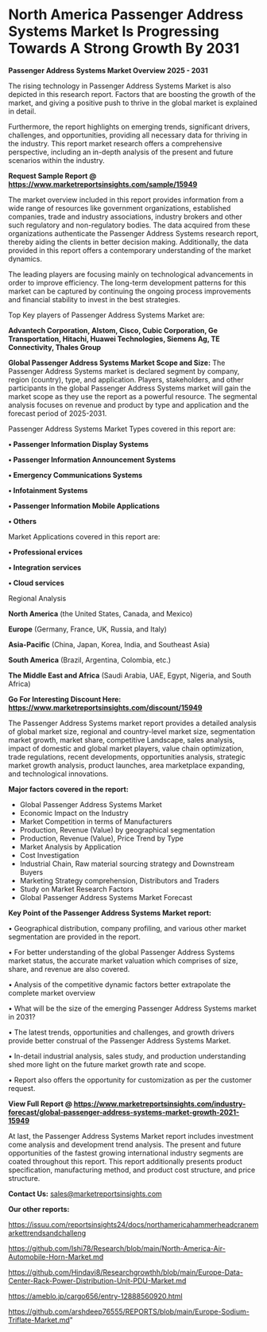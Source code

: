  # North America Passenger Address Systems Market Is Progressing Towards A Strong Growth By 2031

<Strong> Passenger Address Systems Market Overview 2025 - 2031</strong>

The rising technology in Passenger Address Systems Market is also depicted in this research report. Factors that are boosting the growth of the market, and giving a positive push to thrive in the global market is explained in detail.

Furthermore, the report highlights on emerging trends, significant drivers, challenges, and opportunities, providing all necessary data for thriving in the industry. This report market research offers a comprehensive perspective, including an in-depth analysis of the present and future scenarios within the industry.

<strong>Request Sample Report @ <a href=https://www.marketreportsinsights.com/sample/15949>https://www.marketreportsinsights.com/sample/15949</a></strong>

The market overview included in this report provides information from a wide range of resources like government organizations, established companies, trade and industry associations, industry brokers and other such regulatory and non-regulatory bodies. The data acquired from these organizations authenticate the Passenger Address Systems research report, thereby aiding the clients in better decision making. Additionally, the data provided in this report offers a contemporary understanding of the market dynamics.

The leading players are focusing mainly on technological advancements in order to improve efficiency. The long-term development patterns for this market can be captured by continuing the ongoing process improvements and financial stability to invest in the best strategies.

Top Key players of Passenger Address Systems Market are:

<strong>Advantech Corporation, Alstom, Cisco, Cubic Corporation, Ge Transportation, Hitachi, Huawei Technologies, Siemens Ag, TE Connectivity, Thales Group</strong>

<strong><b>Global Passenger Address Systems Market Scope and Size:</b></strong>
The Passenger Address Systems market is declared segment by company, region (country), type, and application. Players, stakeholders, and other participants in the global Passenger Address Systems market will gain the market scope as they use the report as a powerful resource. The segmental analysis focuses on revenue and product by type and application and the forecast period of 2025-2031.

Passenger Address Systems Market Types covered in this report are:

<strong>• Passenger Information Display Systems

• Passenger Information Announcement Systems

• Emergency Communications Systems

• Infotainment Systems

• Passenger Information Mobile Applications

• Others</strong>

Market Applications covered in this report are:

<strong>• Professional ervices

• Integration services

• Cloud services</strong> 

Regional Analysis

<strong>North America</strong> (the United States, Canada, and Mexico)

<strong>Europe</strong> (Germany, France, UK, Russia, and Italy)

<strong>Asia-Pacific</strong> (China, Japan, Korea, India, and Southeast Asia)

<strong>South America</strong> (Brazil, Argentina, Colombia, etc.)

<strong>The Middle East and Africa</strong> (Saudi Arabia, UAE, Egypt, Nigeria, and South Africa)

<strong>Go For Interesting Discount Here: <a href=https://www.marketreportsinsights.com/discount/15949>https://www.marketreportsinsights.com/discount/15949</a></strong>

The Passenger Address Systems market report provides a detailed analysis of global market size, regional and country-level market size, segmentation market growth, market share, competitive Landscape, sales analysis, impact of domestic and global market players, value chain optimization, trade regulations, recent developments, opportunities analysis, strategic market growth analysis, product launches, area marketplace expanding, and technological innovations.

<strong><b>Major factors covered in the report:</b></strong>
<ul>
  <li>Global Passenger Address Systems Market </li>
  <li>Economic Impact on the Industry</li>
  <li>Market Competition in terms of Manufacturers</li>
  <li>Production, Revenue (Value) by geographical segmentation</li>
  <li>Production, Revenue (Value), Price Trend by Type</li>
  <li>Market Analysis by Application</li>
  <li>Cost Investigation</li>
  <li>Industrial Chain, Raw material sourcing strategy and Downstream Buyers</li>
  <li>Marketing Strategy comprehension, Distributors and Traders</li>
  <li>Study on Market Research Factors</li>
  <li>Global Passenger Address Systems Market Forecast</li>
</ul>

<strong><b>Key Point of the Passenger Address Systems Market report:</b></strong>

• Geographical distribution, company profiling, and various other market segmentation are provided in the report.

• For better understanding of the global Passenger Address Systems market status, the accurate market valuation which comprises of size, share, and revenue are also covered.

• Analysis of the competitive dynamic factors better extrapolate the complete market overview

• What will be the size of the emerging Passenger Address Systems market in 2031?

• The latest trends, opportunities and challenges, and growth drivers provide better construal of the Passenger Address Systems Market.

• In-detail industrial analysis, sales study, and production understanding shed more light on the future market growth rate and scope.

• Report also offers the opportunity for customization as per the customer request.

<strong><b>View Full Report @ <a href=https://www.marketreportsinsights.com/industry-forecast/global-passenger-address-systems-market-growth-2021-15949>https://www.marketreportsinsights.com/industry-forecast/global-passenger-address-systems-market-growth-2021-15949</a></b></strong>


At last, the Passenger Address Systems Market report includes investment come analysis and development trend analysis. The present and future opportunities of the fastest growing international industry segments are coated throughout this report. This report additionally presents product specification, manufacturing method, and product cost structure, and price structure.

<strong>Contact Us:</strong>
sales@marketreportsinsights.com

<strong>Our other reports:</strong>

<a href=https://issuu.com/reportsinsights24/docs/northamericahammerheadcranemarkettrendsandchalleng>https://issuu.com/reportsinsights24/docs/northamericahammerheadcranemarkettrendsandchalleng</a>

<a href=https://github.com/Ishi78/Research/blob/main/North-America-Air-Automobile-Horn-Market.md>https://github.com/Ishi78/Research/blob/main/North-America-Air-Automobile-Horn-Market.md</a>

<a href=https://github.com/Hindavi8/Researchgrowthh/blob/main/Europe-Data-Center-Rack-Power-Distribution-Unit-PDU-Market.md>https://github.com/Hindavi8/Researchgrowthh/blob/main/Europe-Data-Center-Rack-Power-Distribution-Unit-PDU-Market.md</a>

<a href=https://ameblo.jp/cargo656/entry-12888560920.html>https://ameblo.jp/cargo656/entry-12888560920.html</a>

<a href=https://github.com/arshdeep76555/REPORTS/blob/main/Europe-Sodium-Triflate-Market.md>https://github.com/arshdeep76555/REPORTS/blob/main/Europe-Sodium-Triflate-Market.md</a>"
